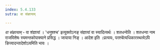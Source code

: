 ```yaml
---
index: 5.4.133
sutra: वा संज्ञायाम्

---
```

_वा संज्ञायाम्_ - वा शंज्ञायां । 'धनुषश्च' इत्युक्तोऽनङ् संज्ञायां वा स्यादित्यर्थः । शतधन्वेति । शतधन्वा नाम राजविशेषः स्यमन्तकोपाक्याने प्रसिद्ध । जायाया निङ् । आदेश इति ।प्रत्ययः, परश्चे॑त्यधिकारस्थत्वेऽपि ङित्त्वादन्तादेशोऽयमिति भावः ।